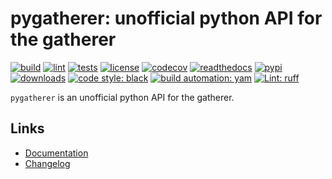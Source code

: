 # pygatherer: unofficial python API for the gatherer

[![build][build_badge]][build_url]
[![lint][lint_badge]][lint_url]
[![tests][test_badge]][test_url]
[![license][licence_badge]][licence_url]
[![codecov][codecov_badge]][codecov_url]
[![readthedocs][readthedocs_badge]][readthedocs_url]
[![pypi][pypi_badge]][pypi_url]
[![downloads][pepy_badge]][pepy_url]
[![code style: black][black_badge]][black_url]
[![build automation: yam][yam_badge]][yam_url]
[![Lint: ruff][ruff_badge]][ruff_url]

`pygatherer` is an unofficial python API for the gatherer.

## Links

-   [Documentation]
-   [Changelog]

[build_badge]: https://github.com/spapanik/pygatherer/actions/workflows/build.yml/badge.svg
[build_url]: https://github.com/spapanik/pygatherer/actions/workflows/build.yml
[lint_badge]: https://github.com/spapanik/pygatherer/actions/workflows/lint.yml/badge.svg
[lint_url]: https://github.com/spapanik/pygatherer/actions/workflows/lint.yml
[test_badge]: https://github.com/spapanik/pygatherer/actions/workflows/tests.yml/badge.svg
[test_url]: https://github.com/spapanik/pygatherer/actions/workflows/tests.yml
[licence_badge]: https://img.shields.io/pypi/l/pygatherer
[licence_url]: https://pygatherer.readthedocs.io/en/stableLICENSE/
[codecov_badge]: https://codecov.io/github/spapanik/pygatherer/graph/badge.svg?token=Q20F84BW72
[codecov_url]: https://codecov.io/github/spapanik/pygatherer
[readthedocs_badge]: https://readthedocs.org/projects/pygatherer/badge/?version=latest
[readthedocs_url]: https://pygatherer.readthedocs.io/en/latest/
[pypi_badge]: https://img.shields.io/pypi/v/pygatherer
[pypi_url]: https://pypi.org/project/pygatherer
[pepy_badge]: https://pepy.tech/badge/pygatherer
[pepy_url]: https://pepy.tech/project/pygatherer
[black_badge]: https://img.shields.io/badge/code%20style-black-000000.svg
[black_url]: https://github.com/psf/black
[yam_badge]: https://img.shields.io/badge/build%20automation-yamk-success
[yam_url]: https://github.com/spapanik/yamk
[ruff_badge]: https://img.shields.io/endpoint?url=https://raw.githubusercontent.com/charliermarsh/ruff/main/assets/badge/v1.json
[ruff_url]: https://github.com/charliermarsh/ruff
[Documentation]: https://pygatherer.readthedocs.io/en/stable/
[Changelog]: https://pygatherer.readthedocs.io/en/stable/CHANGELOG/
